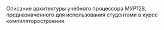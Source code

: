 Описание архитектуры учебного процессора МУР128, предназначенного для использования студентами в курсе компиляторостроения.
